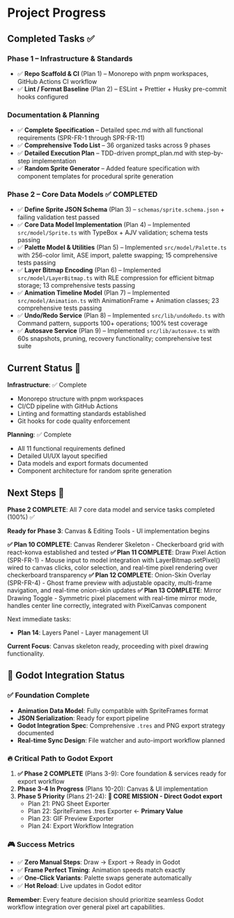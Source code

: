 # Project Progress

## Completed Tasks ✅

### Phase 1 – Infrastructure & Standards
- ✅ **Repo Scaffold & CI** (Plan 1) – Monorepo with pnpm workspaces, GitHub Actions CI workflow
- ✅ **Lint / Format Baseline** (Plan 2) – ESLint + Prettier + Husky pre-commit hooks configured

### Documentation & Planning
- ✅ **Complete Specification** – Detailed spec.md with all functional requirements (SPR-FR-1 through SPR-FR-11)
- ✅ **Comprehensive Todo List** – 36 organized tasks across 9 phases
- ✅ **Detailed Execution Plan** – TDD-driven prompt_plan.md with step-by-step implementation
- ✅ **Random Sprite Generator** – Added feature specification with component templates for procedural sprite generation

### Phase 2 – Core Data Models ✅ **COMPLETED**
- ✅ **Define Sprite JSON Schema** (Plan 3) – `schemas/sprite.schema.json` + failing validation test passed
- ✅ **Core Data Model Implementation** (Plan 4) – Implemented `src/model/Sprite.ts` with TypeBox + AJV validation; schema tests passing
- ✅ **Palette Model & Utilities** (Plan 5) – Implemented `src/model/Palette.ts` with 256-color limit, ASE import, palette swapping; 15 comprehensive tests passing
- ✅ **Layer Bitmap Encoding** (Plan 6) – Implemented `src/model/LayerBitmap.ts` with RLE compression for efficient bitmap storage; 13 comprehensive tests passing
- ✅ **Animation Timeline Model** (Plan 7) – Implemented `src/model/Animation.ts` with AnimationFrame + Animation classes; 23 comprehensive tests passing
- ✅ **Undo/Redo Service** (Plan 8) – Implemented `src/lib/undoRedo.ts` with Command pattern, supports 100+ operations; 100% test coverage
- ✅ **Autosave Service** (Plan 9) – Implemented `src/lib/autosave.ts` with 60s snapshots, pruning, recovery functionality; comprehensive test suite

## Current Status 📍

**Infrastructure**: ✅ Complete
- Monorepo structure with pnpm workspaces
- CI/CD pipeline with GitHub Actions
- Linting and formatting standards established
- Git hooks for code quality enforcement

**Planning**: ✅ Complete

- All 11 functional requirements defined
- Detailed UI/UX layout specified
- Data models and export formats documented
- Component architecture for random sprite generation

## Next Steps 🎯

**Phase 2 COMPLETE**: All 7 core data model and service tasks completed (100%) ✅

**Ready for Phase 3**: Canvas & Editing Tools - UI implementation begins

**✅ Plan 10 COMPLETE**: Canvas Renderer Skeleton - Checkerboard grid with react-konva established and tested
**✅ Plan 11 COMPLETE**: Draw Pixel Action (SPR-FR-1) - Mouse input to model integration with LayerBitmap.setPixel() wired to canvas clicks, color selection, and real-time pixel rendering over checkerboard transparency
**✅ Plan 12 COMPLETE**: Onion-Skin Overlay (SPR-FR-4) - Ghost frame preview with adjustable opacity, multi-frame navigation, and real-time onion-skin updates
**✅ Plan 13 COMPLETE**: Mirror Drawing Toggle - Symmetric pixel placement with real-time mirror mode, handles center line correctly, integrated with PixelCanvas component

Next immediate tasks:

- **Plan 14**: Layers Panel - Layer management UI

**Current Focus**: Canvas skeleton ready, proceeding with pixel drawing functionality.

## 🎯 Godot Integration Status

### ✅ Foundation Complete

- **Animation Data Model**: Fully compatible with SpriteFrames format
- **JSON Serialization**: Ready for export pipeline
- **Godot Integration Spec**: Comprehensive `.tres` and PNG export strategy documented
- **Real-time Sync Design**: File watcher and auto-import workflow planned

### 🔥 Critical Path to Godot Export

1. **✅ Phase 2 COMPLETE** (Plans 3-9): Core foundation & services ready for export workflow
2. **Phase 3-4 In Progress** (Plans 10-20): Canvas & UI implementation
3. **Phase 5 Priority** (Plans 21-24): **🎯 CORE MISSION - Direct Godot export**
   - Plan 21: PNG Sheet Exporter
   - Plan 22: SpriteFrames .tres Exporter ← **Primary Value**
   - Plan 23: GIF Preview Exporter
   - Plan 24: Export Workflow Integration

### 🎮 Success Metrics

- ✅ **Zero Manual Steps**: Draw → Export → Ready in Godot
- ✅ **Frame Perfect Timing**: Animation speeds match exactly  
- ✅ **One-Click Variants**: Palette swaps generate automatically
- ✅ **Hot Reload**: Live updates in Godot editor

**Remember**: Every feature decision should prioritize seamless Godot workflow integration over general pixel art capabilities.

